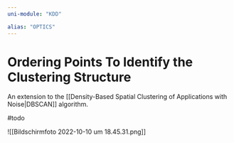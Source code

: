 ```yaml
---
uni-module: "KDD"

alias: "OPTICS"
---
```


# Ordering Points To Identify the Clustering Structure

An extension to the [[Density-Based Spatial Clustering of Applications with Noise|DBSCAN]] algorithm.

#todo

![[Bildschirmfoto 2022-10-10 um 18.45.31.png]]
